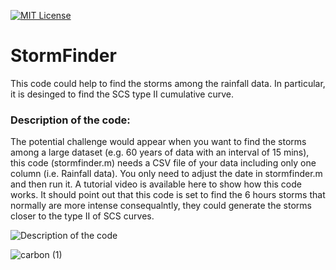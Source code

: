 [![MIT License](https://img.shields.io/badge/License-MIT-green.svg)](https://choosealicense.com/licenses/mit/)


# StormFinder
This code could help to find the storms among the rainfall data. In particular, it is desinged to find the SCS type II cumulative curve. 
### Description of the code: 
The potential challenge would appear when you want to find the storms among a large dataset (e.g. 60 years of data with an interval of 15 mins), this code (stormfinder.m) needs a CSV file of your data including only one column (i.e. Rainfall data). You only need to adjust the date in stormfinder.m and then run it. A tutorial video is available here to show how this code works. It should point out that this code is set to find the 6 hours storms that normally are more intense consequalntly, they could generate the storms closer to the type II of SCS curves. 

![Description of the code](https://img.shields.io/badge/Description%20of%20the%20code-Blue-blue?style=for-the-badge&logo=none)


![carbon (1)](https://github.com/DocuFlood/StormFinder/assets/142851676/163534bc-e38f-49ae-8a3f-abb277274171)



